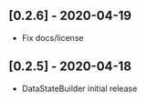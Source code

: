 ## [0.2.6] - 2020-04-19

 * Fix docs/license

## [0.2.5] - 2020-04-18

* DataStateBuilder initial release
